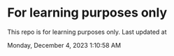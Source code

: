 # For learning purposes only
This repo is for learning purposes only.
Last updated at

Monday, December 4, 2023 1:10:58 AM


